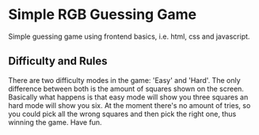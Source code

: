 # Simple RGB Guessing Game  
Simple guessing game using frontend basics, i.e. html, css and javascript.  

## Difficulty and Rules
There are two difficulty modes in the game: 'Easy' and 'Hard'. The only difference between both is the amount of squares shown on the screen. Basically what happens is that easy mode will show you three squares an hard mode will show you six. At the moment there's no amount of tries, so you could pick all the wrong squares and then pick the right one, thus winning the game. Have fun.